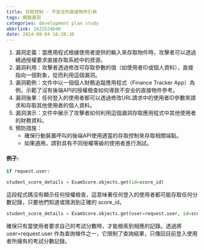 ```yaml
---
title: 存取控制 - 不安全的直接物件引用
tags: 網路漏洞
categories: development plan study
abbrlink: 1622524640
date: 2024-08-04 16:28:36
---
```

1. 漏洞定義：當應用程式根據使用者提供的輸入來存取物件時，攻擊者可以透過繞過授權要求直接存取系統中的資源。
2. 漏洞利用：攻擊者透過修改可存取參數的值（如使用者ID或個人資料），直接指向一個對象，從而利用這個漏洞。
3. 漏洞範例：文件中以一個個人財務追蹤應用程式（Finance Tracker App）為例，示範了沒有後端API的授權檢查如何導致不安全的直接物件參考。
4. 漏洞後果：任何登入的使用者都可以透過修改URL請求中的使用者ID參數來請求和存取其他使用者的個人資料。
5. 漏洞演示：文件中展示了攻擊者如何利用這個漏洞存取應用程式中其他使用者的財務資料。
6. 預防措施：
	- 確保行動裝置呼叫的後端API使用適當的存取控制來存取相關端點。
	- 如果適用，請對具有不同授權等級的使用者進行測試。
#### 例子:
```python
if request.user:

student_score_details = ExamScore.objects.get(id=score_id)
```
這段程式碼沒有顯示任何授權檢查，這意味著任何登入的使用者都可能存取任何分數記錄，只要他們知道或猜測到正確的 score_id。

```   python
student_score_details = ExamScore.objects.get(user=request.user, id=score_id)

```
確保只有當使用者要求自己的考試分數時，才能檢索到相應的記錄。透過將 user=request.user 作為查詢條件之一，它限制了查詢結果，只傳回目前登入使用者所擁有的考試分數記錄。
